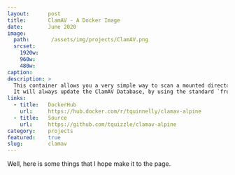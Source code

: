 ```yaml
---
layout:      post
title:       ClamAV - A Docker Image
date:        June 2020
image:
  path:       /assets/img/projects/ClamAV.png
  srcset:
    1920w:   
    960w:    
    480w:    
caption:     
description: >
  This container allows you a very simple way to scan a mounted directory using `clamscan`.
  It will always update the ClamAV Database, by using the standard `freshclam` before running `clamscan`. If the local ClamAV Database is up-to-date, it will check and continue.
links:
  - title:   DockerHub
    url:     https://hub.docker.com/r/tquinnelly/clamav-alpine
  - title:   Source
    url:     https://github.com/tquizzle/clamav-alpine
category:    projects
featured:    true
slug:        clamav
---
```


Well, here is some things that I hope make it to the page.